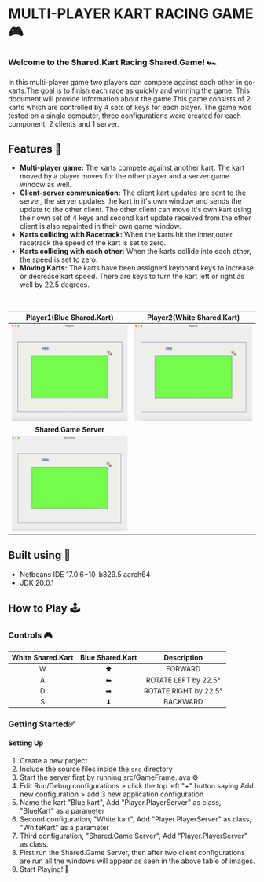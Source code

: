 #  MULTI-PLAYER KART RACING GAME  🎮

### Welcome to the Shared.Kart Racing Shared.Game! 🏎️

In this multi-player game two players can compete against each other in go-karts.The goal is to finish each race as quickly and winning the game.
This document will provide information about the game.This game consists of 2 karts which are controlled by 4 sets of keys for each player.
The game was tested on a single computer, three configurations were created for each component, 2 clients and 1 server.


## Features 🧩
- **Multi-player game:** The karts compete against another kart. The kart moved by a player moves for the other player and a server game window as well.
- **Client-server communication:** The client kart updates are sent to the server, the server updates the kart in it's own window and sends the update to the other client. The other client can move it's own kart using their own set of 4 keys and second kart update received from the other client is also repainted in their own game window. 
- **Karts colliding with Racetrack:** When the karts hit the inner,outer racetrack the speed of the kart is set to zero.
- **Karts colliding with each other:** When the karts collide into each other, the speed is set to zero. 
- **Moving Karts:** The karts have been assigned keyboard keys to increase or decrease kart speed. There are keys to turn the kart left or right as well by 22.5 degrees.

<br>

|        **Player1(Blue Shared.Kart)**        |       **Player2(White Shared.Kart)**        |
|:------------------------------------:|:------------------------------------:|
| <img src="src/player1.png" width="400"/> | <img src="src/player2.png" width="400"/> |
|           **Shared.Game Server**            |                      |
| <img src="src/server.png" width="400"/>  | 


## Built using 🔨
- Netbeans IDE 17.0.6+10-b829.5 aarch64
- JDK 20.0.1

## How to Play 🕹️
### Controls 🎮

|White Shared.Kart| Blue Shared.Kart| Description|  
|:----------:|:----------:|:----------:| 
|W|⬆|FORWARD|  
|A|⬅|ROTATE LEFT by 22.5°|  
|D|➡|ROTATE RIGHT by 22.5°|  
|S|⬇|BACKWARD|  


### Getting Started✅
#### Setting Up
1. Create a new project
2. Include the source files inside the `src` directory
3. Start the server first by running src/GameFrame.java ⚙
4. Edit Run/Debug configurations > click the top left "+" button saying Add new configuration > add 3 new application configuration
5. Name the kart "Blue kart", Add "Player.PlayerServer" as class, "BlueKart" as a parameter
5. Second configuration, "White kart", Add "Player.PlayerServer" as class, "WhiteKart" as a parameter
5. Third configuration, "Shared.Game Server", Add "Player.PlayerServer" as class. 
6. First run the Shared.Game Server, then after two client configurations are run all the windows will appear as seen in the above table of images.  
4. Start Playing! 👾





